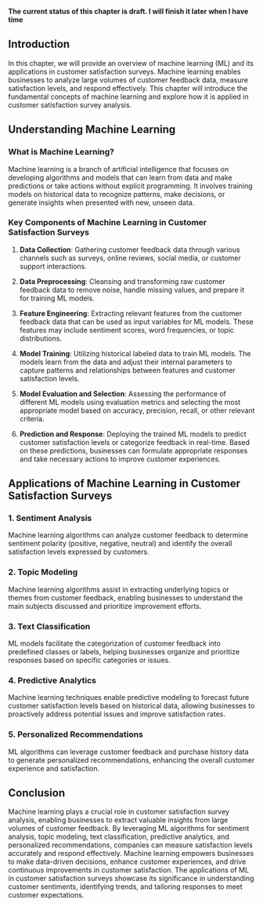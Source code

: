 **The current status of this chapter is draft. I will finish it later when I have time**

Introduction
------------

In this chapter, we will provide an overview of machine learning (ML) and its applications in customer satisfaction surveys. Machine learning enables businesses to analyze large volumes of customer feedback data, measure satisfaction levels, and respond effectively. This chapter will introduce the fundamental concepts of machine learning and explore how it is applied in customer satisfaction survey analysis.

Understanding Machine Learning
------------------------------

### What is Machine Learning?

Machine learning is a branch of artificial intelligence that focuses on developing algorithms and models that can learn from data and make predictions or take actions without explicit programming. It involves training models on historical data to recognize patterns, make decisions, or generate insights when presented with new, unseen data.

### Key Components of Machine Learning in Customer Satisfaction Surveys

1. **Data Collection**: Gathering customer feedback data through various channels such as surveys, online reviews, social media, or customer support interactions.

2. **Data Preprocessing**: Cleansing and transforming raw customer feedback data to remove noise, handle missing values, and prepare it for training ML models.

3. **Feature Engineering**: Extracting relevant features from the customer feedback data that can be used as input variables for ML models. These features may include sentiment scores, word frequencies, or topic distributions.

4. **Model Training**: Utilizing historical labeled data to train ML models. The models learn from the data and adjust their internal parameters to capture patterns and relationships between features and customer satisfaction levels.

5. **Model Evaluation and Selection**: Assessing the performance of different ML models using evaluation metrics and selecting the most appropriate model based on accuracy, precision, recall, or other relevant criteria.

6. **Prediction and Response**: Deploying the trained ML models to predict customer satisfaction levels or categorize feedback in real-time. Based on these predictions, businesses can formulate appropriate responses and take necessary actions to improve customer experiences.

Applications of Machine Learning in Customer Satisfaction Surveys
-----------------------------------------------------------------

### 1. Sentiment Analysis

Machine learning algorithms can analyze customer feedback to determine sentiment polarity (positive, negative, neutral) and identify the overall satisfaction levels expressed by customers.

### 2. Topic Modeling

Machine learning algorithms assist in extracting underlying topics or themes from customer feedback, enabling businesses to understand the main subjects discussed and prioritize improvement efforts.

### 3. Text Classification

ML models facilitate the categorization of customer feedback into predefined classes or labels, helping businesses organize and prioritize responses based on specific categories or issues.

### 4. Predictive Analytics

Machine learning techniques enable predictive modeling to forecast future customer satisfaction levels based on historical data, allowing businesses to proactively address potential issues and improve satisfaction rates.

### 5. Personalized Recommendations

ML algorithms can leverage customer feedback and purchase history data to generate personalized recommendations, enhancing the overall customer experience and satisfaction.

Conclusion
----------

Machine learning plays a crucial role in customer satisfaction survey analysis, enabling businesses to extract valuable insights from large volumes of customer feedback. By leveraging ML algorithms for sentiment analysis, topic modeling, text classification, predictive analytics, and personalized recommendations, companies can measure satisfaction levels accurately and respond effectively. Machine learning empowers businesses to make data-driven decisions, enhance customer experiences, and drive continuous improvements in customer satisfaction. The applications of ML in customer satisfaction surveys showcase its significance in understanding customer sentiments, identifying trends, and tailoring responses to meet customer expectations.
